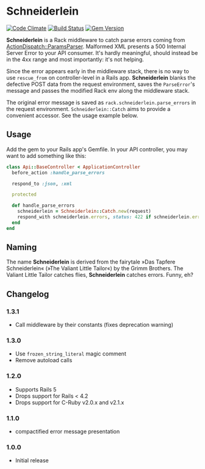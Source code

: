# Schneiderlein
[![Code Climate](https://codeclimate.com/github/Absolventa/schneiderlein/badges/gpa.svg)](https://codeclimate.com/github/Absolventa/schneiderlein)
[![Build Status](https://travis-ci.org/Absolventa/schneiderlein.svg?branch=master)](https://travis-ci.org/Absolventa/schneiderlein)
[![Gem Version](https://badge.fury.io/rb/schneiderlein.svg)](http://badge.fury.io/rb/schneiderlein)

**Schneiderlein** is a Rack middleware to catch parse errors coming from [ActionDispatch::ParamsParser](https://github.com/rails/rails/blob/master/actionpack/lib/action_dispatch/middleware/params_parser.rb). Malformed XML presents a 500 Internal Server Error to your API consumer. It's hardly meaningful, should instead be in the 4xx range and most importantly: it's not helping.

Since the error appears early in the middleware stack, there is no way to use `rescue_from` on controller-level in a Rails app. **Schneiderlein** blanks the defective POST data from the request environment, saves the `ParseError`'s message and passes the modified Rack env along the middleware stack.

The original error message is saved as `rack.schneiderlein.parse_errors` in the request environment. `Schneiderlein::Catch` aims to provide a convenient accessor. See the usage example below.

## Usage

Add the gem to your Rails app's Gemfile. In your API controller, you may want to add something like this:

```ruby
class Api::BaseController < ApplicationController
  before_action :handle_parse_errors

  respond_to :json, :xml

  protected

  def handle_parse_errors
    schneiderlein = Schneiderlein::Catch.new(request)
    respond_with schneiderlein.errors, status: 422 if schneiderlein.errors.any?
  end
end
```

## Naming
The name **Schneiderlein** is derived from the fairytale »Das Tapfere Schneiderlein« (»The Valiant Little Tailor«) by the Grimm Brothers. The Valiant Little Tailor catches flies, **Schneiderlein** catches errors. Funny, eh?

## Changelog

### 1.3.1
* Call middleware by their constants (fixes deprecation warning)

### 1.3.0
* Use `frozen_string_literal` magic comment
* Remove autoload calls

### 1.2.0
* Supports Rails 5
* Drops support for Rails < 4.2
* Drops support for C-Ruby v2.0.x and v2.1.x

### 1.1.0
* compactified error message presentation

### 1.0.0
* Initial release
